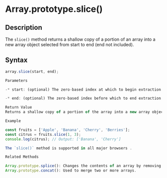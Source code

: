 # Array.prototype.slice()

## Description

The `slice()` method returns a shallow copy of a portion of an array into a new array object selected from start to end (end not included).

## Syntax

```javascript
array.slice(start, end);

Parameters

-* start: (optional) The zero-based index at which to begin extraction. If start is greater than or equal to the length of the array, an empty array will be returned. If start is negative, it will count back from the end of the array.

-* end: (optional) The zero-based index before which to end extraction. If end is omitted, slice() extracts through the end of the array. If end is greater than the length of the array, it will be treated as the length of the array. If end is negative, it will count back from the end of the array.

Return Value
Returns a shallow copy of a portion of the array into a new array object.

Example

const fruits = ['Apple', 'Banana', 'Cherry', 'Berries'];
const citrus = fruits.slice(1, 3);
console.log(citrus); // Output: ['Banana', 'Cherry']

The `slice()` method is supported in all major browsers .

Related Methods

Array.prototype.splice(): Changes the contents of an array by removing or replacing existing elements and/or adding new elements in place.
Array.prototype.concat(): Used to merge two or more arrays.
```
